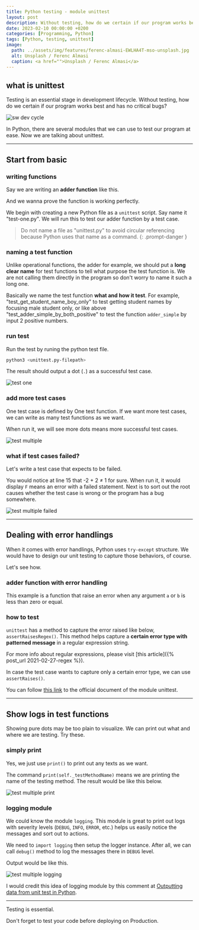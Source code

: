 ```yaml
---
title: Python testing - module unittest
layout: post
description: Without testing, how do we certain if our program works best and has no critical bugs?
date: 2023-02-10 00:00:00 +0200
categories: [Programming, Python]
tags: [Python, testing, unittest]
image:
  path: ../assets/img/features/ferenc-almasi-EWLHA4T-mso-unsplash.jpg
  alt: Unsplash / Ferenc Almasi
  caption: <a href="">Unsplash / Ferenc Almasi</a>
---
```


## what is unittest

Testing is an essential stage in development lifecycle. Without testing, how do we certain if our program works best and has no critical bugs?

![sw dev cycle](https://bluebirzdotnet.s3.ap-southeast-1.amazonaws.com/unittest/dev-proc.drawio.png)

In Python, there are several modules that we can use to test our program at ease. Now we are talking about unittest.

---

## Start from basic

### writing functions

Say we are writing an **adder function** like this.

<script src="https://gist.github.com/bluebirz/be5558693b4de93eb1f7e1c5f81eda9a.js?file=adder-simple.py"></script>

And we wanna prove the function is working perfectly.

We begin with creating a new Python file as a `unittest` script. Say name it "test-one.py". We will run this to test our adder function by a test case.

<script src="https://gist.github.com/bluebirz/be5558693b4de93eb1f7e1c5f81eda9a.js?file=test-one.py"></script>

> Do not name a file as "unittest.py" to avoid circular referencing because Python uses that name as a command.
{: .prompt-danger }

### naming a test function

Unlike operational functions, the adder for example, we should put a **long clear name** for test functions to tell what purpose the test function is. We are not calling them directly in the program so don't worry to name it such a long one.

Basically we name the test function **what and how it test**. For example, "test_get_student_name_boy_only" to test getting student names by focusing male student only, or like above "test_adder_simple_by_both_positive" to test the function `adder_simple` by input 2 positive numbers.

### run test

Run the test by runing the python test file.

```sh
python3 <unittest.py-filepath>
```

The result should output a dot (`.`) as a successful test case.

![test one](https://bluebirzdotnet.s3.ap-southeast-1.amazonaws.com/unittest/test-one.png)

### add more test cases

One test case is defined by One test function. If we want more test cases, we can write as many test functions as we want.

<script src="https://gist.github.com/bluebirz/be5558693b4de93eb1f7e1c5f81eda9a.js?file=test-multiple.py"></script>

When run it, we will see more dots means more successful test cases.

![test multiple](https://bluebirzdotnet.s3.ap-southeast-1.amazonaws.com/unittest/test-multiple.png)

### what if test cases failed?

Let's write a test case that expects to be failed.

<script src="https://gist.github.com/bluebirz/be5558693b4de93eb1f7e1c5f81eda9a.js?file=test-multiple-fail.py"></script>

You would notice at line 15 that -2 + 2 ≠ 1 for sure. When run it, it would display `F` means an error with a failed statement. Next is to sort out the root causes whether the test case is wrong or the program has a bug somewhere.

![test multiple failed](https://bluebirzdotnet.s3.ap-southeast-1.amazonaws.com/unittest/test-multiple-fail.png)

---

## Dealing with error handlings

When it comes with error handlings, Python uses `try-except` structure. We would have to design our unit testing to capture those behaviors, of course.

Let's see how.

### adder function with error handling

This example is a function that raise an error when any argument `a` or `b` is less than zero or equal.

<script src="https://gist.github.com/bluebirz/be5558693b4de93eb1f7e1c5f81eda9a.js?file=adder-error-handling.py"></script>

### how to test

`unittest` has a method to capture the error raised like below, `assertRaisesRegex()`. This method helps capture a **certain error type with patterned message** in a regular expression string.

<script src="https://gist.github.com/bluebirz/be5558693b4de93eb1f7e1c5f81eda9a.js?file=test-error-handling.py"></script>

For more info about regular expressions, please visit [this article]({% post_url 2021-02-27-regex %}).

In case the test case wants to capture only a certain error type, we can use `assertRaises()`.

You can follow [this link](https://docs.python.org/3/library/unittest.html) to the official document of the module unittest.

---

## Show logs in test functions‌

Showing pure dots may be too plain to visualize. We can print out what and where we are testing. Try these.

### simply print

Yes, we just use `print()` to print out any texts as we want.

<script src="https://gist.github.com/bluebirz/be5558693b4de93eb1f7e1c5f81eda9a.js?file=test-multiple-print.py"></script>

The command `print(self._testMethodName)` means we are printing the name of the testing method. The result would be like this below.

![test multiple print](https://bluebirzdotnet.s3.ap-southeast-1.amazonaws.com/unittest/test-multiple-print.png)

### logging module

We could know the module `logging`. This module is great to print out logs with severity levels (`DEBUG`, `INFO`, `ERROR`, etc.) helps us easily notice the messages and sort out to actions.

<script src="https://gist.github.com/bluebirz/be5558693b4de93eb1f7e1c5f81eda9a.js?file=test-multiple-logging.py"></script>

We need to `import logging` then setup the logger instance. After all, we can call `debug()` method to log the messages there in `DEBUG` level.

Output would be like this.

![test multiple logging](https://bluebirzdotnet.s3.ap-southeast-1.amazonaws.com/unittest/test-multiple-logging.png)

I would credit this idea of logging module by this comment at [Outputting data from unit test in Python](https://stackoverflow.com/questions/284043/outputting-data-from-unit-test-in-python).

---

Testing is essential.

Don't forget to test your code before deploying on Production.
